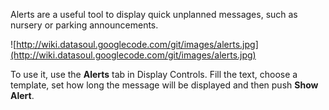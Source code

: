 Alerts are a useful tool to display quick unplanned messages, such as nursery or parking announcements.

![http://wiki.datasoul.googlecode.com/git/images/alerts.jpg](http://wiki.datasoul.googlecode.com/git/images/alerts.jpg)

To use it, use the **Alerts** tab in Display Controls.
Fill the text, choose a template, set how long the message will be displayed and then push **Show Alert**.